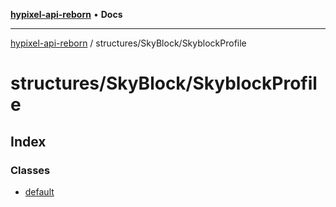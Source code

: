[**hypixel-api-reborn**](../../../README.md) • **Docs**

***

[hypixel-api-reborn](../../../modules.md) / structures/SkyBlock/SkyblockProfile

# structures/SkyBlock/SkyblockProfile

## Index

### Classes

- [default](classes/default.md)
